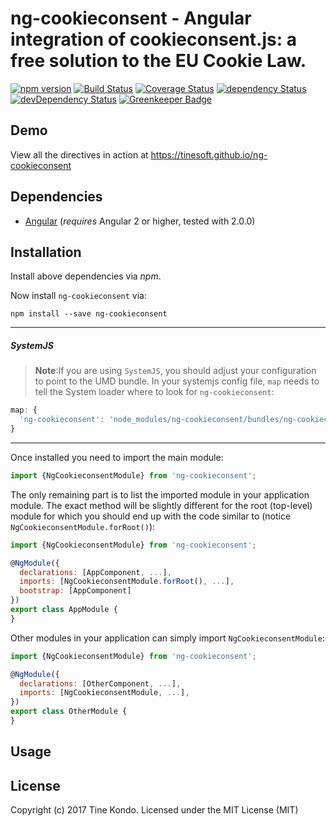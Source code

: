 # ng-cookieconsent - Angular integration of cookieconsent.js: a free solution to the EU Cookie Law.

[![npm version](https://badge.fury.io/js/ng-cookieconsent.svg)](https://badge.fury.io/js/ng-cookieconsent)
[![Build Status](https://travis-ci.org/tinesoft/ng-cookieconsent.svg?branch=master)](https://travis-ci.org/tinesoft/ng-cookieconsent)
[![Coverage Status](https://coveralls.io/repos/github/tinesoft/ng-cookieconsent/badge.svg?branch=master)](https://coveralls.io/github/tinesoft/ng-cookieconsent?branch=master)
[![dependency Status](https://david-dm.org/tinesoft/ng-cookieconsent/status.svg)](https://david-dm.org/tinesoft/ng-cookieconsent)
[![devDependency Status](https://david-dm.org/tinesoft/ng-cookieconsent/dev-status.svg?branch=master)](https://david-dm.org/tinesoft/ng-cookieconsent#info=devDependencies)
[![Greenkeeper Badge](https://badges.greenkeeper.io/tinesoft/ng-cookieconsent.svg)](https://greenkeeper.io/)

## Demo

View all the directives in action at https://tinesoft.github.io/ng-cookieconsent

## Dependencies
* [Angular](https://angular.io) (*requires* Angular 2 or higher, tested with 2.0.0)

## Installation
Install above dependencies via *npm*. 

Now install `ng-cookieconsent` via:
```shell
npm install --save ng-cookieconsent
```

---
##### SystemJS
>**Note**:If you are using `SystemJS`, you should adjust your configuration to point to the UMD bundle.
In your systemjs config file, `map` needs to tell the System loader where to look for `ng-cookieconsent`:
```js
map: {
  'ng-cookieconsent': 'node_modules/ng-cookieconsent/bundles/ng-cookieconsent.umd.js',
}
```
---

Once installed you need to import the main module:
```js
import {NgCookieconsentModule} from 'ng-cookieconsent';
```
The only remaining part is to list the imported module in your application module. The exact method will be slightly
different for the root (top-level) module for which you should end up with the code similar to (notice `NgCookieconsentModule.forRoot()`):
```js
import {NgCookieconsentModule} from 'ng-cookieconsent';

@NgModule({
  declarations: [AppComponent, ...],
  imports: [NgCookieconsentModule.forRoot(), ...],  
  bootstrap: [AppComponent]
})
export class AppModule {
}
```

Other modules in your application can simply import `NgCookieconsentModule`:

```js
import {NgCookieconsentModule} from 'ng-cookieconsent';

@NgModule({
  declarations: [OtherComponent, ...],
  imports: [NgCookieconsentModule, ...], 
})
export class OtherModule {
}
```

## Usage



## License

Copyright (c) 2017 Tine Kondo. Licensed under the MIT License (MIT)

